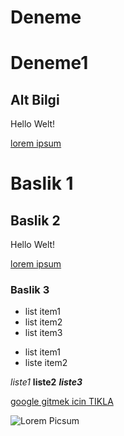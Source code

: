 # Deneme
# Deneme1

## Alt Bilgi

Hello Welt!

[lorem ipsum](https://google.com)


# Baslik 1

## Baslik 2

Hello Welt!

[lorem ipsum](https://google.com)

### Baslik 3
 - list item1
 - list item2
 - list item3

 * list item1
 * liste item2


 *liste1* **liste2** ***liste3***

 [google gitmek icin TIKLA](https://google.com)

 ![Lorem Picsum](https://picsum.photos/200/300)

